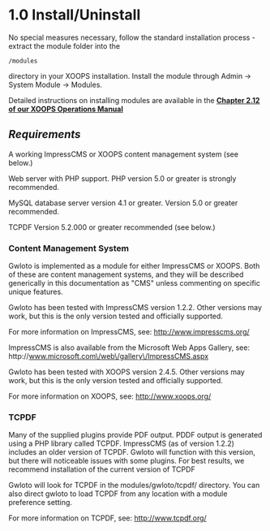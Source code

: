 # 1.0 Install\/Uninstall

No special measures necessary, follow the standard installation process - extract the module folder into the

```
/modules 
```

directory in your XOOPS installation. Install the module through Admin -&gt; System Module -&gt; Modules.

Detailed instructions on installing modules are available in the **[Chapter 2.12 of our XOOPS Operations Manual](https://www.gitbook.com/book/xoops/xoops-operations-guide/)**

## _**Requirements**_

A working ImpressCMS or XOOPS content management system (see below.)

Web server with PHP support. PHP version 5.0 or greater is strongly recommended.

MySQL database server version 4.1 or greater. Version 5.0 or greater recommended.

TCPDF Version 5.2.000 or greater recommended (see below.)

### **Content Management System**

Gwloto is implemented as a module for either ImpressCMS or XOOPS. Both of these are content management systems, and they will be described generically in this documentation as "CMS" unless commenting on specific unique features.

Gwloto has been tested with ImpressCMS version 1.2.2. Other versions may work, but this is the only version tested and officially supported.

For more information on ImpressCMS, see: http://www.impresscms.org/

ImpressCMS is also available from the Microsoft Web Apps Gallery, see: http:\/\/www.microsoft.com\/web\/gallery\/ImpressCMS.aspx

Gwloto has been tested with XOOPS version 2.4.5. Other versions may work, but this is the only version tested and officially supported.

For more information on XOOPS, see: http://www.xoops.org/

### **TCPDF**

Many of the supplied plugins provide PDF output. PDDF output is generated using a PHP library called TCPDF. ImpressCMS (as of version 1.2.2) includes an older version of TCPDF. Gwloto will function with this version, but there will noticeable issues with some plugins. For best results, we recommend installation of the current version of TCPDF

Gwloto will look for TCPDF in the modules/gwloto/tcpdf/ directory. You can also direct gwloto to load TCPDF from any location with a module preference setting.

For more information on TCPDF, see: http://www.tcpdf.org/

